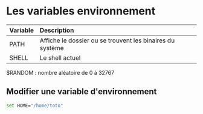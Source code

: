 # Les variables environnement

| Variable | Description |
|:---|:---|
| PATH | Affiche le dossier ou se trouvent les binaires du système |
| SHELL | Le shell actuel  |

$RANDOM : nombre aléatoire de 0 à 32767

## Modifier une variable d'environnement

```bash
set HOME="/home/toto" 
```


 
